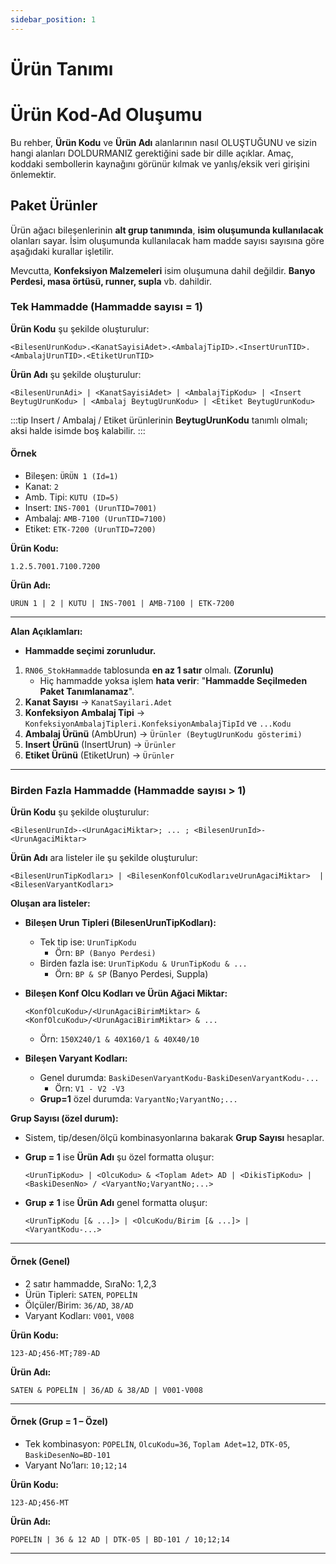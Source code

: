 ```yaml
---
sidebar_position: 1
---
```


# Ürün Tanımı


# Ürün Kod-Ad Oluşumu

Bu rehber, **Ürün Kodu** ve **Ürün Adı** alanlarının nasıl OLUŞTUĞUNU ve sizin hangi alanları DOLDURMANIZ gerektiğini sade bir dille açıklar. Amaç, koddaki sembollerin kaynağını görünür kılmak ve yanlış/eksik veri girişini önlemektir.

## Paket Ürünler

Ürün ağacı bileşenlerinin **alt grup tanımında**, **isim oluşumunda kullanılacak** olanları sayar. İsim oluşumunda kullanılacak ham madde sayısı sayısına göre aşağıdaki kurallar işletilir.

Mevcutta, **Konfeksiyon Malzemeleri** isim oluşumuna dahil değildir. **Banyo Perdesi, masa örtüsü, runner, supla** vb. dahildir.


### Tek Hammadde (Hammadde sayısı = 1)

**Ürün Kodu** şu şekilde oluşturulur:
```
<BilesenUrunKodu>.<KanatSayisiAdet>.<AmbalajTipID>.<InsertUrunTID>.<AmbalajUrunTID>.<EtiketUrunTID>
```

**Ürün Adı** şu şekilde oluşturulur:

```
<BilesenUrunAdi> | <KanatSayisiAdet> | <AmbalajTipKodu> | <Insert BeytugUrunKodu> | <Ambalaj BeytugUrunKodu> | <Etiket BeytugUrunKodu>
```

:::tip 
Insert / Ambalaj / Etiket ürünlerinin **BeytugUrunKodu** tanımlı olmalı; aksi halde isimde boş kalabilir.
:::

#### Örnek
* Bileşen: `ÜRÜN 1 (Id=1)`
* Kanat: `2`
* Amb. Tipi: `KUTU (ID=5)`
* Insert: `INS-7001 (UrunTID=7001)`
* Ambalaj: `AMB-7100 (UrunTID=7100)`
* Etiket: `ETK-7200 (UrunTID=7200)`

**Ürün Kodu:**

```
1.2.5.7001.7100.7200
```

**Ürün Adı:**

```
ÜRÜN 1 | 2 | KUTU | INS-7001 | AMB-7100 | ETK-7200
```

---

**Alan Açıklamları:**

* **Hammadde seçimi zorunludur.**

1. `RN06_StokHammadde` tablosunda **en az 1 satır** olmalı. **(Zorunlu)**
    - Hiç hammadde yoksa işlem **hata verir**: "**Hammadde Seçilmeden Paket Tanımlanamaz**".
2. **Kanat Sayısı** → `KanatSayilari.Adet`
2. **Konfeksiyon Ambalaj Tipi** → `KonfeksiyonAmbalajTipleri.KonfeksiyonAmbalajTipId` ve `...Kodu`
3. **Ambalaj Ürünü** (AmbUrun) → `Ürünler (BeytugUrunKodu gösterimi)`
4. **Insert Ürünü** (InsertUrun) → `Ürünler`
5. **Etiket Ürünü** (EtiketUrun) → `Ürünler`

---
### Birden Fazla Hammadde (Hammadde sayısı > 1)
**Ürün Kodu** şu şekilde oluşturulur:

  ```
  <BilesenUrunId>-<UrunAgaciMiktar>; ... ; <BilesenUrunId>-<UrunAgaciMiktar>
  ```

**Ürün Adı** ara listeler ile şu şekilde oluşturulur:

```
<BilesenUrunTipKodları> | <BilesenKonfOlcuKodlarıveUrunAgaciMiktar>  | <BilesenVaryantKodları>
```

**Oluşan ara listeler:**

* **Bileşen Urun Tipleri (BilesenUrunTipKodları):**
    * Tek tip ise: `UrunTipKodu`
        * Örn: `BP (Banyo Perdesi)`
    * Birden fazla ise: `UrunTipKodu & UrunTipKodu & ...`
        * Örn: `BP & SP` (Banyo Perdesi, Suppla)

* **Bileşen Konf Olcu Kodları ve Ürün Ağaci Miktar:**

  ```
  <KonfOlcuKodu>/<UrunAgaciBirimMiktar> & <KonfOlcuKodu>/<UrunAgaciBirimMiktar> & ...
  ```
    * Örn: `150X240/1 & 40X160/1 & 40X40/10`
* **Bileşen Varyant Kodları:**
  * Genel durumda: `BaskiDesenVaryantKodu-BaskiDesenVaryantKodu-...`
      * Örn:  `V1 - V2 -V3`
  * **Grup=1** özel durumda: `VaryantNo;VaryantNo;...`

**Grup Sayısı (özel durum):**

* Sistem, tip/desen/ölçü kombinasyonlarına bakarak **Grup Sayısı** hesaplar.
* **Grup = 1** ise **Ürün Adı** şu özel formatta oluşur:

  ```
  <UrunTipKodu> | <OlcuKodu> & <Toplam Adet> AD | <DikisTipKodu> | <BaskiDesenNo> / <VaryantNo;VaryantNo;...>
  ```
* **Grup ≠ 1** ise **Ürün Adı** genel formatta oluşur:

  ```
  <UrunTipKodu [& ...]> | <OlcuKodu/Birim [& ...]> | <VaryantKodu-...>
  ```

---

#### Örnek (Genel)

* 2 satır hammadde, SıraNo: 1,2,3
* Ürün Tipleri: `SATEN`, `POPELİN`
* Ölçüler/Birim: `36/AD`, `38/AD`
* Varyant Kodları: `V001`, `V008`

**Ürün Kodu:**

```
123-AD;456-MT;789-AD
```

**Ürün Adı:**

```
SATEN & POPELİN | 36/AD & 38/AD | V001-V008
```

---

#### Örnek (Grup = 1 – Özel)

* Tek kombinasyon: `POPELİN`, `OlcuKodu=36`, `Toplam Adet=12`, `DTK-05`, `BaskiDesenNo=BD-101`
* Varyant No’ları: `10;12;14`

**Ürün Kodu:**

```
123-AD;456-MT
```

**Ürün Adı:**

```
POPELİN | 36 & 12 AD | DTK-05 | BD-101 / 10;12;14
```
---
